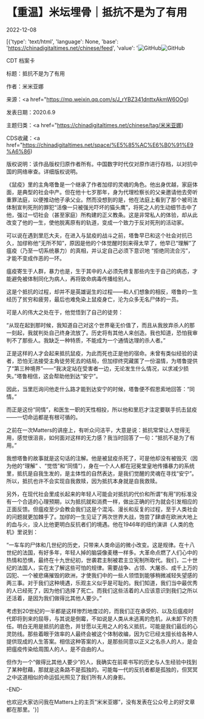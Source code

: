 # 【重温】米坛埋骨｜抵抗不是为了有用

2022-12-08

[{'type': 'text/html', 'language': None, 'base': 'https://chinadigitaltimes.net/chinese/feed', 'value': '![GitHub](https://chinadigitaltimes.net/chinese/files/2022/11/312-768x512.jpg)![GitHub](https://chinadigitaltimes.net/chinese/files/2022/12/post-690678-63917db95b568.)



CDT 档案卡

标题：抵抗不是为了有用

作者：米米亚娜

来源：<a href="https://mp.weixin.qq.com/s/J_rYBZ341dnttxAkmW6OOg)

发表日期：2020.6.9

主题归类：<a href="https://chinadigitaltimes.net/chinese/tag/米米亚娜)

CDS收藏：<a href="https://chinadigitaltimes.net/space/%E5%85%AC%E6%B0%91%E9%A6%86)

版权说明：该作品版权归原作者所有。中国数字时代仅对原作进行存档，以对抗中国的网络审查。详细版权说明。





《鼠疫》里的主角塔鲁是一个继承了作者加缪的灵魂的角色。他出身优越，家庭体面，是典型的社会中产。但在他十七岁那年，身为代理检察长的父亲邀请他去旁听重罪法庭，以便推动他子承父业。然而没想到的是，他在法庭上看到了那个被司法体制宣判死刑的罪犯“活像一只被强光吓坏的猫头鹰”，将死之人的生动细节击中了他，强过一切社会（甚至家庭）所构建的正义教条。这是非常私人的体验，却从此改变了他的一生，使他脱离原有的轨道，变成一个致力于反对死刑的活动家。

可以说在遇到里厄大夫，在进入与鼠疫的战斗之前，塔鲁早已和这个社会对抗已久，加缪称他“无所不知”，原因是他的个体觉醒时刻来得太早了，他早已“理解”了瘟疫（乃至一切系统暴力）的真相，并认定自己必须下意识地 “拒绝同流合污”，才能不变成作恶的一环。

瘟疫寄生于人群，暴力也是，生于其中的人必须先修复那些内生于自己的病态，才能避免被体制同化为病人，再将致命病毒传播给别人。

这是个抵抗的过程，却并不是英雄诞生的过程——和人们想象的相反，塔鲁的一生经历了贫穷和疲劳，最后也难免染上鼠疫身亡，沦为众多无名尸体的一员。

可是人的伟大之处在于，他觉悟到了自己的徒劳：

“从现在起到那时候，我知道自己对这个世界毫无价值了，而且从我放弃杀人的那一刻起，我就判处自己终身流放了。历史将有其他人来创造。我也知道，恐怕我审判不了那些人。我缺乏一种特质，不能成为一个通情达理的杀人者。”

正是这样的人才会起来抵抗鼠疫，为此而死也正是他的宿命。未曾有类似经验的读者，恐怕无法接受主角徒劳死去的结局，但加缪终究藏匿了一份温情，为塔鲁提供了“第三种境界”——“我决定站在受害者一边，无论发生什么情况，以求减少损失。”塔鲁相信，这会帮助他到达“安宁”。

因此，当里厄询问他走什么路才能到达安宁的时候，塔鲁便不假思索地回答：“同情。”

而正是这份“同情”，和医生一职的天性相投，所以他和里厄才注定要联手抗击鼠疫——一切命运都是有根可循的。

之前在一次Matters的讲座上，有听众问洁平，大意是说：抵抗常常让人觉得无用，感觉很沮丧，如何面对这样的无力感？我当时回答了一句：“抵抗不是为了有用。”

我想塔鲁的故事就是这句话的注解。他是被鼠疫杀死了，可是他却没有被毁灭（因为他的“理解” 、“觉悟”和“同情”），身在一个人人都在冠冕堂皇地传播暴力的系统里，抵抗是自我生发的，是主体性的自然表达，是我们觉醒的灵魂在寻找“安宁”。所以，抵抗也许不会实现自我救赎，因为抵抗本身就是自我救赎。

另外，在现代社会里成长起来的年轻人可能会对抵抗的代价和所谓“有用”的标准没有一个合适的心理预期，以为抵抗就和消费一样，做出正确的行为就会引发相应的正面反馈。但瘟疫至少会教会我们这是个混沌、漫长和反复的过程，至于人类社会的问题就更加棘手了。加缪的一生见证了两次世界大战，饱尝了肆虐在欧洲大地上的血与火，没人比他更明白反抗者们的境遇。他在1946年的纽约演讲《人类的危机》里说到：

“一车车的尸体和几世纪的历史，只带来人类命运的微小改变。这是规律。在十八世纪的法国，有好多年，年轻人掉的脑袋像麦穗一样多。大革命点燃了人们心中的热情和恐惧，最终在十九世纪初，世袭君主制被君主立宪制所取代。我们，二十世纪的法国人，实在太了解这些可怕的规律。需要战争、占领、大屠杀、成千上万的囚犯、一个被悲痛摧毁的欧洲，才使我们中的一些人领悟到能够稍微减轻失望感的两三事。对于我们这种境遇，乐观主义似乎是可耻的。我们知道，我们当中最优秀的人已经死了，因为他们选择了死亡。而我们这些活着的人应该意识到我们之所以还活着，是因为我们做得比其他人要少。”

考虑到20世纪的一半都是这样惨烈地度过的，而我们正在承受的、以及后瘟疫时代即将到来的屈辱，与其说是倒霉，不如说是人类从未逃离的危机，从未卸下的责任。明白无用是抵抗的底色，并甘愿以无用之人的名义抵抗，可能是我们最后的心灵防线。那些着眼于效率的人最终会被这个体制收编，因为它已经太擅长给各种人提供现成的人生答案。相信这种答案的人，是那些同意以正义之名杀人的人，是会把瘟疫传染给周围人的人，是不自由的人。

但作为一个“做得比其他人要少”的人，我确实在前辈书写的历史与人生经验中找到了某种慰藉，那就是这条路不是孤独的。可能每一代的反抗者都是孤独的，但冥冥之中这道相似的命运弧光照见了我们所有人的身影。

-END-

也欢迎大家访问我在Matters上的主页“米米亚娜”，没有发表在公众号上的好文章都在那里。'}]